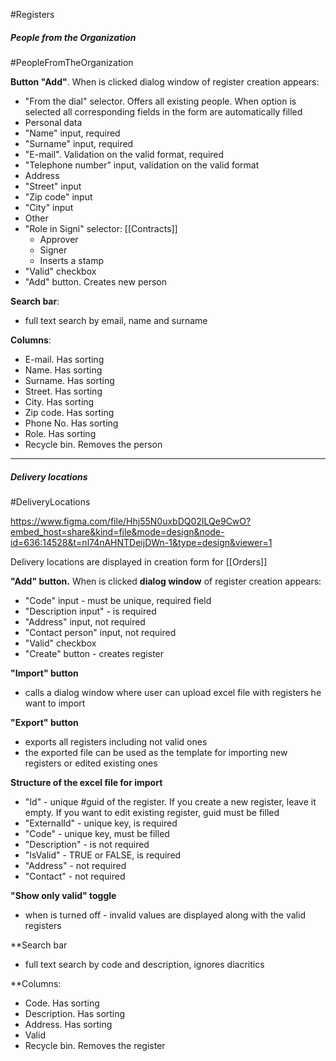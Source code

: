 
#Registers 

##### People from the Organization 
#PeopleFromTheOrganization 

**Button "Add"**. When is clicked dialog window of register creation appears:
* "From the dial" selector. Offers all existing people. When option is selected all corresponding fields in the form are automatically filled
* Personal data
* "Name" input, required
* "Surname" input, required
* "E-mail". Validation on the valid format, required
* "Telephone number" input, validation on the valid format
* Address
* "Street" input
* "Zip code" input
* "City" input
* Other
* "Role in Signi" selector: [[Contracts]]
	* Approver
	* Signer
	* Inserts a stamp
* "Valid" checkbox
* "Add" button. Creates new person

**Search bar**:
* full text search by email, name and surname

**Columns**:
* E-mail. Has sorting
* Name. Has sorting
* Surname. Has sorting
* Street. Has sorting
* City. Has sorting
* Zip code. Has sorting
* Phone No. Has sorting
* Role. Has sorting
* Recycle bin. Removes the person

---


##### Delivery locations
#DeliveryLocations 

https://www.figma.com/file/Hhj55N0uxbDQ02ILQe9CwO?embed_host=share&kind=file&mode=design&node-id=636:14528&t=nl74nAHNTDeijDWn-1&type=design&viewer=1

Delivery locations are displayed in creation form for [[Orders]]

**"Add" button.** When is clicked **dialog window** of register creation appears:
* "Code" input - must be unique, required field
* "Description input" - is  required
* "Address" input, not required
* "Contact person" input, not required
* "Valid" checkbox 
* "Create" button - creates register

**"Import" button**
* calls a dialog window where user can upload excel file with registers he want to import

**"Export" button**
* exports all registers including not valid ones
* the exported file can be used as the template for importing new registers or edited existing ones

**Structure of the excel file for import**
* "Id" - unique #guid of the register. If you create a new register, leave it empty. If you want to edit existing register, guid must be filled
* "ExternalId" - unique key, is required
* "Code" - unique key, must be filled
* "Description" - is not required
* "IsValid" - TRUE or FALSE, is required
* "Address" - not required
* "Contact" - not required

**"Show only valid" toggle**
* when is turned off - invalid values are displayed along with the valid registers

**Search bar
* full text search by code and description, ignores diacritics

**Columns:
* Code. Has sorting
* Description. Has sorting
* Address. Has sorting
* Valid
* Recycle bin. Removes the register